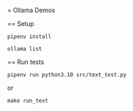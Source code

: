 = Ollama Demos

== Setup

```shell
pipenv install
```

```shell
ollama list
```

== Run tests

```shell
pipenv run python3.10 src/text_test.py
```

or

```shell
make run_text
```
